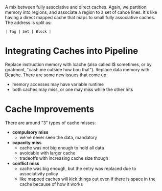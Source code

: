 A mix between fully associative and direct caches. Again, we partition memory into regions, and associate a region to a set of cahce lines. It's like having a direct mapped cache that maps to small fully associative caches. The address is split as:

```
| Tag | Set | Block |
```

# Integrating Caches into Pipeline

Replace instruction memory with Icache (also called I$ sometimes, or by goatmont, "cash me outside how bou that"). Replace data memory with Dcache. There are some new issues that come up:
- memory accesses may have variable runtime
- both caches may miss, or one may miss while the other hits

# Cache Improvements
There are around "3" types of cache misses:
- **compulsory miss**
	- we've never seen the data, mandatory
 - **capacity miss**
	 - cache was not big enough to hold all data
	 - avoidable with larger cache
	 - tradeoffs with increasing cache size though
- **conflict miss**
	- cache was big enough, but the entry was replaced due to associativity policy
	- like mapped caches will kick things out even if there is space in the cache because of how it works
 